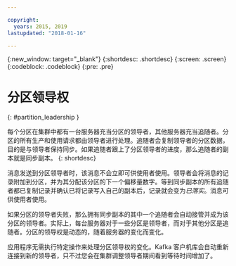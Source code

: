 ```yaml
---

copyright:
  years: 2015, 2019
lastupdated: "2018-01-16"

---
```


{:new_window: target="_blank"}
{:shortdesc: .shortdesc}
{:screen: .screen}
{:codeblock: .codeblock}
{:pre: .pre}


# 分区领导权
{: #partition_leadership }

每个分区在集群中都有一台服务器充当分区的领导者，其他服务器充当追随者。分区的所有生产和使用请求都由领导者进行处理。追随者会复制领导者的分区数据，目的是与领导者保持同步。如果追随者跟上了分区领导者的进度，那么追随者的副本就是同步副本。
{: shortdesc}

消息发送到分区领导者时，该消息不会立即可供使用者使用。领导者会将消息的记录附加到分区，并为其分配该分区的下一个偏移量数字。等到同步副本的所有追随者都已复制记录并确认已将记录写入自己的副本后，记录就会变为*已落实*。消息可供使用者使用。

如果分区的领导者失败，那么拥有同步副本的其中一个追随者会自动接管并成为该分区的领导者。实际上，每台服务器对于一些分区是领导者，而对于其他分区是追随者。分区的领导权是动态的，随着服务器的变化而变化。

应用程序无需执行特定操作来处理分区领导权的变化。Kafka 客户机库会自动重新连接到新的领导者，只不过您会在集群调整领导者期间看到等待时间增加了。

